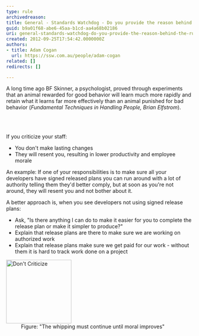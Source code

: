 ```yaml
---
type: rule
archivedreason: 
title: General - Standards Watchdog - Do you provide the reason behind the rules rather than just enforce them?
guid: b9a01f68-abe6-45aa-b1cd-aa4a68b02186
uri: general-standards-watchdog-do-you-provide-the-reason-behind-the-rules-rather-than-just-enforce-them
created: 2012-09-25T17:54:42.0000000Z
authors:
- title: Adam Cogan
  url: https://ssw.com.au/people/adam-cogan
related: []
redirects: []

---
```



<p>
                    A long time ago BF Skinner, a psychologist, proved through experiments that an animal
                    rewarded for good behavior will learn much more rapidly and retain what it learns
                    far more effectively than an animal punished for bad behavior (<em>Fundamental Techniques
                        in Handling People, Brian Elfstrom</em>).
                </p>
<br><excerpt class='endintro'></excerpt><br>
<p>If you criticize your staff&#58;</p>
                <ul>
                    <li>You don't make lasting changes </li>
                    <li>They will resent you, resulting in lower productivity and employee morale</li>
                </ul>
                <p>
                    An example&#58; If one of your responsibilities is to make sure all your developers
                    have signed released plans you can run around with a lot of authority telling them
                    they'd better comply, but at soon as you're not around, they will resent you and
                    not bother about it.
                </p>
                A better approach is, when you see developers not using signed release plans&#58;<br>
                <ul>
                    <li>Ask, &quot;Is there anything I can do to make it easier for you to complete the release
                        plan or make it simpler to produce?&quot; </li>
                    <li>Explain that release plans are there to make sure we are working on authorized work
                    </li>
                    <li>Explain that release plans make sure we get paid for our work - without them it
                        is hard to track work done on a project </li>
                </ul>
<dl class="image">
                                    <dt>
                                        <img width="176" height="172" alt="Don't Criticize" src="/Management/Rules-to-Better-Software-Consultants-Working-in-a-Team/PublishingImages/DontCriticize.jpg" /> 
                                    </dt>
                                    <dd>
                                        Figure&#58; &quot;The whipping must continue until moral improves&quot;</dd>
                                </dl>




